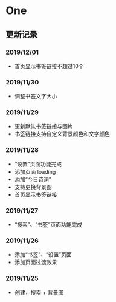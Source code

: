 # One

## 更新记录

### 2019/12/01

- 首页显示书签链接不超过10个

### 2019/11/30

- 调整书签文字大小

### 2019/11/29

- 更新默认书签链接与图片
- 书签链接支持自定义背景颜色和文字颜色

### 2019/11/28

- “设置”页面功能完成
- 添加页面 loading
- 添加“今日诗词”
- 支持更换背景图
- 首页显示书签链接

### 2019/11/27

- “搜索”、“书签”页面功能完成

### 2019/11/26

- 添加“书签”、“设置”页面
- 添加页面过渡效果

### 2019/11/25

- 创建，搜索 + 背景图
